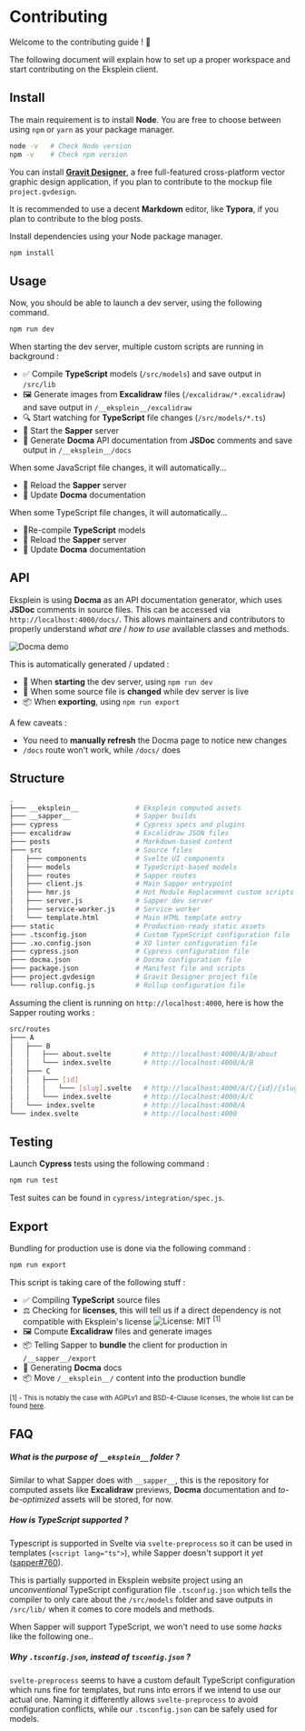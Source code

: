 # Contributing

Welcome to the contributing guide ! :wave:

The following document will explain how to set up a proper workspace and start contributing on the Eksplein client.

## Install

The main requirement is to install **Node**. You are free to choose between using `npm` or `yarn` as your package manager.

```bash
node -v   # Check Node version
npm -v    # Check npm version
```

You can install [**Gravit Designer**](https://www.designer.io/), a free full-featured cross-platform vector graphic design application, if you plan to contribute to the mockup file `project.gvdesign`.

It is recommended to use a decent **Markdown** editor, like **Typora**, if you plan to contribute to the blog posts.

Install dependencies using your Node package manager.

```bash
npm install
```

## Usage

Now, you should be able to launch a dev server, using the following command.

```bash
npm run dev
```

When starting the dev server, multiple custom scripts are running in background :

- ✅ Compile **TypeScript** models (`/src/models`) and save output in `/src/lib`
- 🖼️ Generate images from **Excalidraw** files (`/excalidraw/*.excalidraw`) and save output in `/__eksplein__/excalidraw`
- 🔍 Start watching for **TypeScript** file changes (`/src/models/*.ts`)
- 🚀 Start the **Sapper** server
- 📝 Generate **Docma** API documentation from **JSDoc** comments and save output in `/__eksplein__/docs`

When some JavaScript file changes, it will automatically...

- :arrows_counterclockwise: Reload the **Sapper** server
- :arrows_counterclockwise: Update **Docma** documentation

When some TypeScript file changes, it will automatically...

- :arrows_counterclockwise: ​Re-compile **TypeScript** models
- :arrows_counterclockwise: Reload the **Sapper** server
- :arrows_counterclockwise: Update **Docma** documentation

## API

Eksplein is using **Docma** as an API documentation generator, which uses **JSDoc** comments in source files. This can be accessed via `http://localhost:4000/docs/`. This allows maintainers and contributors to properly understand _what are_ / _how to use_ available classes and methods.

![Docma demo](https://camo.githubusercontent.com/4f42d19f0a7bd6799e81db69e507d4c1bd639313/68747470733a2f2f7261772e6769746875622e636f6d2f6f6e7572792f646f636d612f6d61737465722f646f636d612d73637265656e2e676966)

This is automatically generated / updated :

- 🚀 When **starting** the dev server, using `npm run dev`
- 💾 When some source file is **changed** while dev server is live
- 📦 When **exporting**, using `npm run export`

A few caveats :

- You need to **manually refresh** the Docma page to notice new changes
- `/docs` route won't work, while `/docs/` does

## Structure

```bash
.
├─── __eksplein__              # Eksplein computed assets
├─── __sapper__                # Sapper builds
├─── cypress                   # Cypress specs and plugins
├─── excalidraw                # Excalidraw JSON files
├─── posts                     # Markdown-based content
├─── src                       # Source files
│   ├─── components            # Svelte UI components
│   ├─── models                # TypeScript-based models
│   ├─── routes                # Sapper routes
│   ├─── client.js             # Main Sapper entrypoint
│   ├─── hmr.js                # Hot Module Replacement custom scripts
│   ├─── server.js             # Sapper dev server
│   ├─── service-worker.js     # Service worker
│   └─── template.html         # Main HTML template entry
├─── static                    # Production-ready static assets
├─── .tsconfig.json            # Custom TypeScript configuration file
├─── .xo.config.json           # XO linter configuration file
├─── cypress.json              # Cypress configuration file
├─── docma.json                # Docma configuration file
├─── package.json              # Manifest file and scripts
├─── project.gvdesign          # Gravit Designer project file
└─── rollup.config.js          # Rollup configuration file
```

Assuming the client is running on `http://localhost:4000`, here is how the Sapper routing works :

```bash
src/routes
├─── A
│   ├─── B
│   │   ├─── about.svelte        # http://localhost:4000/A/B/about
│   │   └─── index.svelte        # http://localhost:4000/A/B
│   ├─── C
│   │   ├─── [id]
│   │   │   └─── [slug].svelte   # http://localhost:4000/A/C/{id}/{slug}
│   │   └─── index.svelte        # http://localhost:4000/A/C
│   └─── index.svelte            # http://localhost:4000/A
└─── index.svelte                # http://localhost:4000
```

## Testing

Launch **Cypress** tests using the following command :

```bash
npm run test
```

Test suites can be found in `cypress/integration/spec.js`.

## Export

Bundling for production use is done via the following command :

```bash
npm run export
```

This script is taking care of the following stuff :

- ✅ Compiling **TypeScript** source files
- ⚖️ Checking for **licenses**, this will tell us if a direct dependency is not compatible with Eksplein's license ![License: MIT](https://img.shields.io/badge/License-GPLv3-blue.svg) <sup>[1]</sup>
- 🖼️ Compute **Excalidraw** files and generate images
- 📦 Telling Sapper to **bundle** the client for production in `/__sapper__/export`
- 📝 Generating **Docma** docs 
- 📦 Move `/__eksplein__/` content into the production bundle

<sup>[1] - This is notably the case with AGPLv1 and BSD-4-Clause licenses, the whole list can be found <a href="https://www.gnu.org/licenses/license-list.en.html#GPLIncompatibleLicenses">here</a>. </sup>

## FAQ

##### What is the purpose of `__eksplein__` folder ?

Similar to what Sapper does with `__sapper__`, this is the repository for computed assets like **Excalidraw** previews, **Docma** documentation and _to-be-optimized_ assets will be stored, for now.

##### How is TypeScript supported ?

Typescript is supported in Svelte via `svelte-preprocess` so it can be used in templates (`<script lang="ts">`), while Sapper doesn't support it _yet_ ([sapper#760](https://github.com/sveltejs/sapper/issues/760)). 

This is partially supported in Eksplein website project using an _unconventional_ TypeScript configuration file `.tsconfig.json` which tells the compiler to only care about the `/src/models` folder and save outputs in `/src/lib/` when it comes to core models and methods.

When Sapper will support TypeScript, we won't need to use some _hacks_ like the following one..

##### Why `.tsconfig.json`, instead of `tsconfig.json` ?

`svelte-preprocess` seems to have a custom default TypeScript configuration which runs fine for templates, but runs into errors if we intend to use our actual one. Naming it differently allows `svelte-preprocess` to avoid configuration conflicts, while our `.tsconfig.json` can be safely used for models. 





